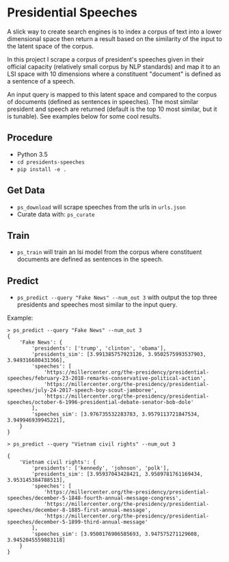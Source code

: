 # Presidential Speeches

A slick way to create search engines is to index a corpus of text into a lower dimensional space then return a result 
based on the similarity of the input to the latent space of the corpus.

In this project I scrape a corpus of president's speeches given in their official capacity (relatively small corpus by
NLP standards) and map it to an LSI space with 10 dimensions where a constituent "document" is defined as a sentence of 
a speech. 

An input query is mapped to this latent space and compared to the corpus of documents (defined as sentences in
speeches). The most similar president and speech are returned (default is the top 10 most similar, but it is tunable). 
See examples below for some cool results.

## Procedure

- Python 3.5
- `cd presidents-speeches`
- `pip install -e .`

## Get Data

- `ps_download` will scrape speeches from the urls in `urls.json`
- Curate data with: `ps_curate`

## Train

- `ps_train` will train an lsi model from the corpus where constituent documents are defined as sentences in the speech.

## Predict

- `ps_predict --query "Fake News" --num_out 3` with output the top three presidents and speeches most similar to the 
input query.

Example: 
```
> ps_predict --query "Fake News" --num_out 3
{
    'Fake News': {
        'presidents': ['trump', 'clinton', 'obama'], 
        'presidents_sim': [3.991385757923126, 3.9502575993537903, 3.949316680431366], 
        'speeches': [
            'https://millercenter.org/the-presidency/presidential-speeches/february-23-2018-remarks-conservative-political-action', 
            'https://millercenter.org/the-presidency/presidential-speeches/july-24-2017-speech-boy-scout-jamboree', 
            'https://millercenter.org/the-presidency/presidential-speeches/october-6-1996-presidential-debate-senator-bob-dole'
        ],
        'speeches_sim': [3.976735532283783, 3.9579113721847534, 3.949946939945221], 
    }
}

> ps_predict --query "Vietnam civil rights" --num_out 3

{
    'Vietnam civil rights': {
        'presidents': ['kennedy', 'johnson', 'polk'], 
        'presidents_sim': [3.95937043428421, 3.9589781761169434, 3.953145384788513],
        'speeches': [
            'https://millercenter.org/the-presidency/presidential-speeches/december-5-1848-fourth-annual-message-congress', 
            'https://millercenter.org/the-presidency/presidential-speeches/december-8-1885-first-annual-message', 
            'https://millercenter.org/the-presidency/presidential-speeches/december-5-1899-third-annual-message'
        ], 
        'speeches_sim': [3.9500176906585693, 3.947575271129608, 3.9452045559883118]
    }
}

```
